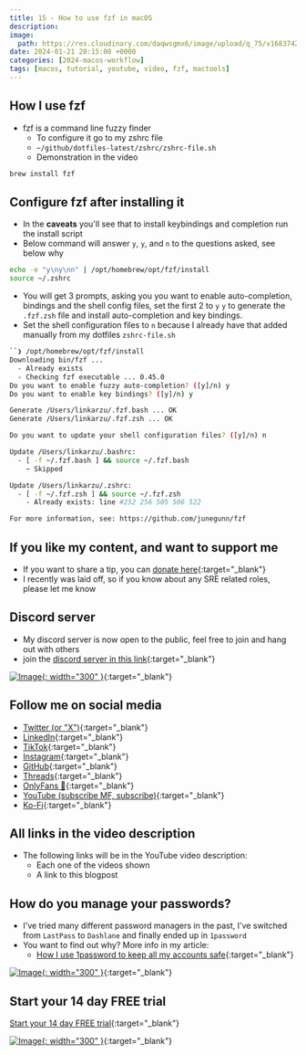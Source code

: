 ```yaml
---
title: 15 - How to use fzf in macOS
description:
image:
  path: https://res.cloudinary.com/daqwsgmx6/image/upload/q_75/v1683742199/blog/brew-multiple-apps.avif
date: 2024-01-21 20:15:00 +0000
categories: [2024-macos-workflow]
tags: [macos, tutorial, youtube, video, fzf, mactools]
---
```


## How I use fzf

- fzf is a command line fuzzy finder
  - To configure it go to my zshrc file
  - `~/github/dotfiles-latest/zshrc/zshrc-file.sh`
  - Demonstration in the video

```bash
brew install fzf
```

## Configure fzf after installing it

- In the **caveats** you'll see that to install keybindings and completion run
  the install script
- Below command will answer `y`, `y`, and `n` to the questions asked, see below
  why

```bash
echo -e "y\ny\nn" | /opt/homebrew/opt/fzf/install
source ~/.zshrc
```

- You will get 3 prompts, asking you you want to enable auto-completion,
  bindings and the shell config files, set the first 2 to `y` `y` to generate
  the `.fzf.zsh` file and install auto-completion and key bindings.
- Set the shell configuration files to `n` because I already have that added
  manually from my dotfiles `zshrc-file.sh`

```bash
``❯ /opt/homebrew/opt/fzf/install
Downloading bin/fzf ...
  - Already exists
  - Checking fzf executable ... 0.45.0
Do you want to enable fuzzy auto-completion? ([y]/n) y
Do you want to enable key bindings? ([y]/n) y

Generate /Users/linkarzu/.fzf.bash ... OK
Generate /Users/linkarzu/.fzf.zsh ... OK

Do you want to update your shell configuration files? ([y]/n) n

Update /Users/linkarzu/.bashrc:
  - [ -f ~/.fzf.bash ] && source ~/.fzf.bash
    ~ Skipped

Update /Users/linkarzu/.zshrc:
  - [ -f ~/.fzf.zsh ] && source ~/.fzf.zsh
    - Already exists: line #252 256 505 506 522

For more information, see: https://github.com/junegunn/fzf
```

## If you like my content, and want to support me

- If you want to share a tip, you can
  [donate here](https://ko-fi.com/linkarzu/goal?g=6){:target="\_blank"}
- I recently was laid off, so if you know about any SRE related roles, please
  let me know

## Discord server

- My discord server is now open to the public, feel free to join and hang out
  with others
- join the
  [discord server in this link](https://discord.gg/NgqMgwwtMH){:target="\_blank"}

[![Image](./../../assets/img/imgs/250210-discord-free.avif){: width="300" }](https://discord.gg/NgqMgwwtMH){:target="\_blank"}

## Follow me on social media

- [Twitter (or "X")](https://x.com/link_arzu){:target="\_blank"}
- [LinkedIn](https://www.linkedin.com/in/christianarzu){:target="\_blank"}
- [TikTok](https://www.tiktok.com/@linkarzu){:target="\_blank"}
- [Instagram](https://www.instagram.com/link_arzu){:target="\_blank"}
- [GitHub](https://github.com/linkarzu){:target="\_blank"}
- [Threads](https://www.threads.net/@link_arzu){:target="\_blank"}
- [OnlyFans 🍆](https://linkarzu.com/assets/img/imgs/250126-whyugae.avif){:target="\_blank"}
- [YouTube (subscribe MF, subscribe)](https://www.youtube.com/@linkarzu){:target="\_blank"}
- [Ko-Fi](https://ko-fi.com/linkarzu/goal?g=6){:target="\_blank"}

## All links in the video description

- The following links will be in the YouTube video description:
  - Each one of the videos shown
  - A link to this blogpost

## How do you manage your passwords?

- I've tried many different password managers in the past, I've switched from
  `LastPass` to `Dashlane` and finally ended up in `1password`
- You want to find out why? More info in my article:
  - [How I use 1password to keep all my accounts safe](https://linkarzu.com/posts/1password/1password/){:target="\_blank"}

[![Image](../../assets/img/imgs/250124-1password-banner.avif){: width="300" }](https://www.dpbolvw.net/click-101327218-15917064){:target="\_blank"}

## Start your 14 day FREE trial

[Start your 14 day FREE trial](https://www.dpbolvw.net/click-101327218-15917064){:target="\_blank"}

[![Image](../../assets/img/imgs/250124-1password-banner-bottom.avif){: width="300" }](https://www.dpbolvw.net/click-101327218-15917064){:target="\_blank"}
